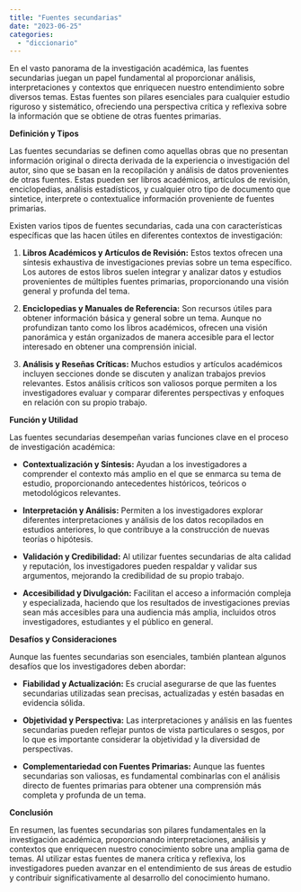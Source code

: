 ```yaml
---
title: "Fuentes secundarias"
date: "2023-06-25"
categories: 
  - "diccionario"
---
```


En el vasto panorama de la investigación académica, las fuentes secundarias juegan un papel fundamental al proporcionar análisis, interpretaciones y contextos que enriquecen nuestro entendimiento sobre diversos temas. Estas fuentes son pilares esenciales para cualquier estudio riguroso y sistemático, ofreciendo una perspectiva crítica y reflexiva sobre la información que se obtiene de otras fuentes primarias.

**Definición y Tipos**

Las fuentes secundarias se definen como aquellas obras que no presentan información original o directa derivada de la experiencia o investigación del autor, sino que se basan en la recopilación y análisis de datos provenientes de otras fuentes. Estas pueden ser libros académicos, artículos de revisión, enciclopedias, análisis estadísticos, y cualquier otro tipo de documento que sintetice, interprete o contextualice información proveniente de fuentes primarias.

Existen varios tipos de fuentes secundarias, cada una con características específicas que las hacen útiles en diferentes contextos de investigación:

1. **Libros Académicos y Artículos de Revisión:** Estos textos ofrecen una síntesis exhaustiva de investigaciones previas sobre un tema específico. Los autores de estos libros suelen integrar y analizar datos y estudios provenientes de múltiples fuentes primarias, proporcionando una visión general y profunda del tema.

3. **Enciclopedias y Manuales de Referencia:** Son recursos útiles para obtener información básica y general sobre un tema. Aunque no profundizan tanto como los libros académicos, ofrecen una visión panorámica y están organizados de manera accesible para el lector interesado en obtener una comprensión inicial.

5. **Análisis y Reseñas Críticas:** Muchos estudios y artículos académicos incluyen secciones donde se discuten y analizan trabajos previos relevantes. Estos análisis críticos son valiosos porque permiten a los investigadores evaluar y comparar diferentes perspectivas y enfoques en relación con su propio trabajo.

**Función y Utilidad**

Las fuentes secundarias desempeñan varias funciones clave en el proceso de investigación académica:

- **Contextualización y Síntesis:** Ayudan a los investigadores a comprender el contexto más amplio en el que se enmarca su tema de estudio, proporcionando antecedentes históricos, teóricos o metodológicos relevantes.

- **Interpretación y Análisis:** Permiten a los investigadores explorar diferentes interpretaciones y análisis de los datos recopilados en estudios anteriores, lo que contribuye a la construcción de nuevas teorías o hipótesis.

- **Validación y Credibilidad:** Al utilizar fuentes secundarias de alta calidad y reputación, los investigadores pueden respaldar y validar sus argumentos, mejorando la credibilidad de su propio trabajo.

- **Accesibilidad y Divulgación:** Facilitan el acceso a información compleja y especializada, haciendo que los resultados de investigaciones previas sean más accesibles para una audiencia más amplia, incluidos otros investigadores, estudiantes y el público en general.

**Desafíos y Consideraciones**

Aunque las fuentes secundarias son esenciales, también plantean algunos desafíos que los investigadores deben abordar:

- **Fiabilidad y Actualización:** Es crucial asegurarse de que las fuentes secundarias utilizadas sean precisas, actualizadas y estén basadas en evidencia sólida.

- **Objetividad y Perspectiva:** Las interpretaciones y análisis en las fuentes secundarias pueden reflejar puntos de vista particulares o sesgos, por lo que es importante considerar la objetividad y la diversidad de perspectivas.

- **Complementariedad con Fuentes Primarias:** Aunque las fuentes secundarias son valiosas, es fundamental combinarlas con el análisis directo de fuentes primarias para obtener una comprensión más completa y profunda de un tema.

**Conclusión**

En resumen, las fuentes secundarias son pilares fundamentales en la investigación académica, proporcionando interpretaciones, análisis y contextos que enriquecen nuestro conocimiento sobre una amplia gama de temas. Al utilizar estas fuentes de manera crítica y reflexiva, los investigadores pueden avanzar en el entendimiento de sus áreas de estudio y contribuir significativamente al desarrollo del conocimiento humano.
